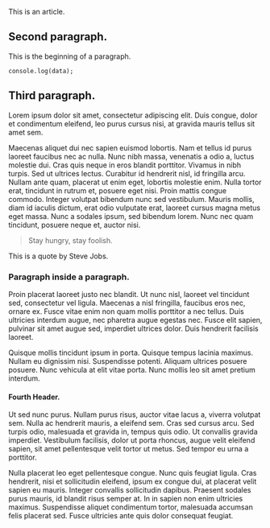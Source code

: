 This is an article.

## Second paragraph.

This is the beginning of a paragraph.

``
console.log(data);
``

## Third paragraph.

Lorem ipsum dolor sit amet, consectetur adipiscing elit. Duis congue, dolor et condimentum eleifend, leo purus cursus nisi, at gravida mauris tellus sit amet sem. 

Maecenas aliquet dui nec sapien euismod lobortis. Nam et tellus id purus laoreet faucibus nec ac nulla. Nunc nibh massa, venenatis a odio a, luctus molestie dui. Cras quis neque in eros blandit porttitor. Vivamus in nibh turpis. Sed ut ultrices lectus. Curabitur id hendrerit nisl, id fringilla arcu. Nullam ante quam, placerat ut enim eget, lobortis molestie enim. Nulla tortor erat, tincidunt in rutrum et, posuere eget nisi. Proin mattis congue commodo. Integer volutpat bibendum nunc sed vestibulum. Mauris mollis, diam id iaculis dictum, erat odio vulputate erat, laoreet cursus magna metus eget massa. Nunc a sodales ipsum, sed bibendum lorem. Nunc nec quam tincidunt, posuere neque et, auctor nisi.

> Stay hungry, stay foolish.

This is a quote by Steve Jobs.

### Paragraph inside a paragraph.

Proin placerat laoreet justo nec blandit. Ut nunc nisl, laoreet vel tincidunt sed, consectetur vel ligula. Maecenas a nisl fringilla, faucibus eros nec, ornare ex. Fusce vitae enim non quam mollis porttitor a nec tellus. Duis ultricies interdum augue, nec pharetra augue egestas nec. Fusce elit sapien, pulvinar sit amet augue sed, imperdiet ultrices dolor. Duis hendrerit facilisis laoreet.

Quisque mollis tincidunt ipsum in porta. Quisque tempus lacinia maximus. Nullam eu dignissim nisi. Suspendisse potenti. Aliquam ultrices posuere posuere. Nunc vehicula at elit vitae porta. Nunc mollis leo sit amet pretium interdum.

#### Fourth Header.

Ut sed nunc purus. Nullam purus risus, auctor vitae lacus a, viverra volutpat sem. Nulla ac hendrerit mauris, a eleifend sem. Cras sed cursus arcu. Sed turpis odio, malesuada et gravida in, tempus quis odio. Ut convallis gravida imperdiet. Vestibulum facilisis, dolor ut porta rhoncus, augue velit eleifend sapien, sit amet pellentesque velit tortor ut metus. Sed tempor eu urna a porttitor.

Nulla placerat leo eget pellentesque congue. Nunc quis feugiat ligula. Cras hendrerit, nisi et sollicitudin eleifend, ipsum ex congue dui, at placerat velit sapien eu mauris. Integer convallis sollicitudin dapibus. Praesent sodales purus mauris, id blandit risus semper at. In in sapien non enim ultricies maximus. Suspendisse aliquet condimentum tortor, malesuada accumsan felis placerat sed. Fusce ultricies ante quis dolor consequat feugiat.

